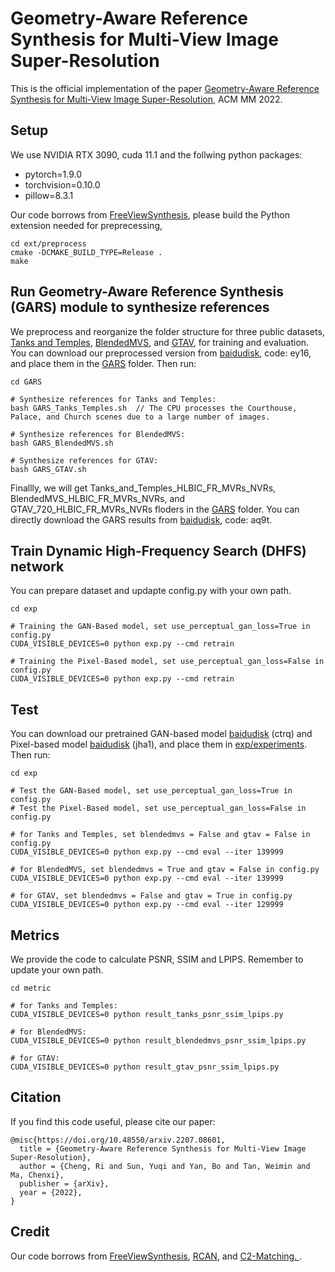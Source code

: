 # Geometry-Aware Reference Synthesis for Multi-View Image Super-Resolution

This is the official implementation of the paper [Geometry-Aware Reference Synthesis for Multi-View Image Super-Resolution](https://arxiv.org/abs/2207.08601), ACM MM 2022.


## Setup
We use NVIDIA RTX 3090, cuda 11.1 and the follwing python packages:
* pytorch=1.9.0
* torchvision=0.10.0
* pillow=8.3.1

Our code borrows from [FreeViewSynthesis](https://github.com/isl-org/FreeViewSynthesis), please build the Python extension needed for preprecessing,

```
cd ext/preprocess
cmake -DCMAKE_BUILD_TYPE=Release .
make 
```

## Run Geometry-Aware Reference Synthesis (GARS) module to synthesize references
We preprocess and reorganize the folder structure for three public datasets, [Tanks and Temples](https://github.com/isl-org/FreeViewSynthesis), [BlendedMVS](https://github.com/YoYo000/BlendedMVS), and [GTAV](https://phuang17.github.io/DeepMVS/mvs-synth.html), for training and evaluation.
You can download our preprocessed version from [baidudisk](https://pan.baidu.com/s/1_mhkSEkliNDfriJ_rqQuTQ), code: ey16, and place them in the [GARS](GARS) folder. 
Then run:
```
cd GARS

# Synthesize references for Tanks and Temples:
bash GARS_Tanks_Temples.sh  // The CPU processes the Courthouse, Palace, and Church scenes due to a large number of images.

# Synthesize references for BlendedMVS:
bash GARS_BlendedMVS.sh  

# Synthesize references for GTAV:
bash GARS_GTAV.sh  
```
Finallly, we will get Tanks_and_Temples_HLBIC_FR_MVRs_NVRs, BlendedMVS_HLBIC_FR_MVRs_NVRs, and GTAV_720_HLBIC_FR_MVRs_NVRs floders in the [GARS](GARS) folder. You can directly download the GARS results from [baidudisk](https://pan.baidu.com/s/1wyjYn8zBUF6uL_hyxAVu-A), code: aq9t.

## Train Dynamic High-Frequency Search (DHFS) network
You can prepare dataset and updapte config.py with your own path.
```
cd exp

# Training the GAN-Based model, set use_perceptual_gan_loss=True in config.py
CUDA_VISIBLE_DEVICES=0 python exp.py --cmd retrain

# Training the Pixel-Based model, set use_perceptual_gan_loss=False in config.py
CUDA_VISIBLE_DEVICES=0 python exp.py --cmd retrain
```

## Test
You can download our pretrained GAN-based model [baidudisk](https://pan.baidu.com/s/1kctbqTaAL4n_OjcNqzFB4A) (ctrq) and Pixel-based model [baidudisk](https://pan.baidu.com/s/1uE2fYQvHtMfpQN5fCGf_UA) (jha1), and place them in [exp/experiments](exp/experiments).
Then run:
```
cd exp

# Test the GAN-Based model, set use_perceptual_gan_loss=True in config.py
# Test the Pixel-Based model, set use_perceptual_gan_loss=False in config.py

# for Tanks and Temples, set blendedmvs = False and gtav = False in config.py
CUDA_VISIBLE_DEVICES=0 python exp.py --cmd eval --iter 139999

# for BlendedMVS, set blendedmvs = True and gtav = False in config.py
CUDA_VISIBLE_DEVICES=0 python exp.py --cmd eval --iter 139999

# for GTAV, set blendedmvs = False and gtav = True in config.py
CUDA_VISIBLE_DEVICES=0 python exp.py --cmd eval --iter 129999
```

## Metrics
We provide the code to calculate PSNR, SSIM and LPIPS. Remember to update your own path.
```
cd metric

# for Tanks and Temples:
CUDA_VISIBLE_DEVICES=0 python result_tanks_psnr_ssim_lpips.py

# for BlendedMVS:
CUDA_VISIBLE_DEVICES=0 python result_blendedmvs_psnr_ssim_lpips.py

# for GTAV:
CUDA_VISIBLE_DEVICES=0 python result_gtav_psnr_ssim_lpips.py
```

## Citation
If you find this code useful, please cite our paper:
```
@misc{https://doi.org/10.48550/arxiv.2207.08601,
  title = {Geometry-Aware Reference Synthesis for Multi-View Image Super-Resolution},
  author = {Cheng, Ri and Sun, Yuqi and Yan, Bo and Tan, Weimin and Ma, Chenxi},
  publisher = {arXiv},
  year = {2022},
}
```

## Credit
Our code borrows from [FreeViewSynthesis](https://github.com/isl-org/FreeViewSynthesis), [RCAN](https://github.com/yulunzhang/RCAN), and [C2-Matching.
](https://github.com/yumingj/C2-Matching).
